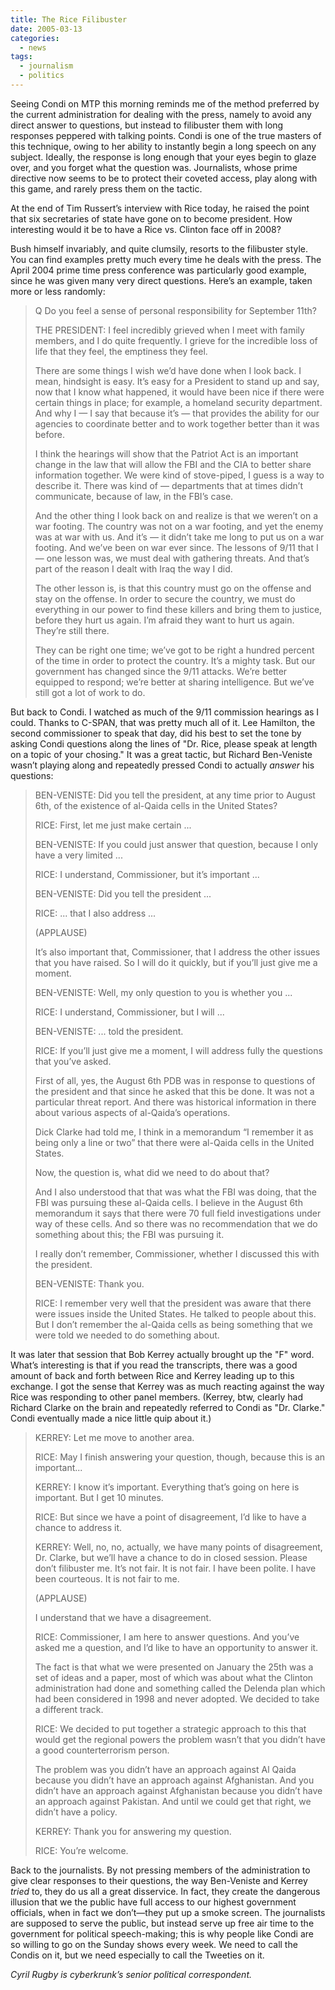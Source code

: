 ```yaml
---
title: The Rice Filibuster
date: 2005-03-13
categories:
  - news
tags:
  - journalism
  - politics
---
```

Seeing Condi on MTP this morning reminds me of the method preferred by the current administration for dealing with the press, namely to avoid any direct answer to questions, but instead to filibuster them with long responses peppered with talking points. Condi is one of the true masters of this technique, owing to her ability to instantly begin a long speech on any subject. Ideally, the response is long enough that your eyes begin to glaze over, and you forget what the question was. Journalists, whose prime directive now seems to be to protect their coveted access, play along with this game, and rarely press them on the tactic.

At the end of Tim Russert’s interview with Rice today, he raised the point that six secretaries of state have gone on to become president. How interesting would it be to have a Rice vs. Clinton face off in 2008?

Bush himself invariably, and quite clumsily, resorts to the filibuster style. You can find examples pretty much every time he deals with the press. The April 2004 prime time press conference was particularly good example, since he was given many very direct questions. Here’s an example, taken more or less randomly:

> Q Do you feel a sense of personal responsibility for September 11th?
> 
> THE PRESIDENT: I feel incredibly grieved when I meet with family members, and I do quite frequently. I grieve for the incredible loss of life that they feel, the emptiness they feel.
> 
> There are some things I wish we’d have done when I look back. I mean, hindsight is easy. It’s easy for a President to stand up and say, now that I know what happened, it would have been nice if there were certain things in place; for example, a homeland security department. And why I — I say that because it’s — that provides the ability for our agencies to coordinate better and to work together better than it was before.
> 
> I think the hearings will show that the Patriot Act is an important change in the law that will allow the FBI and the CIA to better share information together. We were kind of stove-piped, I guess is a way to describe it. There was kind of — departments that at times didn’t communicate, because of law, in the FBI’s case.
> 
> And the other thing I look back on and realize is that we weren’t on a war footing. The country was not on a war footing, and yet the enemy was at war with us. And it’s — it didn’t take me long to put us on a war footing. And we’ve been on war ever since. The lessons of 9/11 that I — one lesson was, we must deal with gathering threats. And that’s part of the reason I dealt with Iraq the way I did.
> 
> The other lesson is, is that this country must go on the offense and stay on the offense. In order to secure the country, we must do everything in our power to find these killers and bring them to justice, before they hurt us again. I’m afraid they want to hurt us again. They’re still there.
> 
> They can be right one time; we’ve got to be right a hundred percent of the time in order to protect the country. It’s a mighty task. But our government has changed since the 9/11 attacks. We’re better equipped to respond; we’re better at sharing intelligence. But we’ve still got a lot of work to do.

But back to Condi. I watched as much of the 9/11 commission hearings as I could. Thanks to C-SPAN, that was pretty much all of it. Lee Hamilton, the second commissioner to speak that day, did his best to set the tone by asking Condi questions along the lines of "Dr. Rice, please speak at length on a topic of your chosing." It was a great tactic, but Richard Ben-Veniste wasn’t playing along and repeatedly pressed Condi to actually _answer_ his questions:

> BEN-VENISTE: Did you tell the president, at any time prior to August 6th, of the existence of al-Qaida cells in the United States?
> 
> RICE: First, let me just make certain ...
> 
> BEN-VENISTE: If you could just answer that question, because I only have a very limited ...
> 
> RICE: I understand, Commissioner, but it’s important ...
> 
> BEN-VENISTE: Did you tell the president ...
> 
> RICE: ... that I also address ...
> 
> (APPLAUSE)
> 
> It’s also important that, Commissioner, that I address the other issues that you have raised. So I will do it quickly, but if you’ll just give me a moment.
> 
> BEN-VENISTE: Well, my only question to you is whether you ...
> 
> RICE: I understand, Commissioner, but I will ...
> 
> BEN-VENISTE: ... told the president.
> 
> RICE: If you’ll just give me a moment, I will address fully the questions that you’ve asked.
> 
> First of all, yes, the August 6th PDB was in response to questions of the president and that since he asked that this be done. It was not a particular threat report. And there was historical information in there about various aspects of al-Qaida’s operations.
> 
> Dick Clarke had told me, I think in a memorandum “I remember it as being only a line or two” that there were al-Qaida cells in the United States.
> 
> Now, the question is, what did we need to do about that?
> 
> And I also understood that that was what the FBI was doing, that the FBI was pursuing these al-Qaida cells. I believe in the August 6th memorandum it says that there were 70 full field investigations under way of these cells. And so there was no recommendation that we do something about this; the FBI was pursuing it.
> 
> I really don’t remember, Commissioner, whether I discussed this with the president.
> 
> BEN-VENISTE: Thank you.
> 
> RICE: I remember very well that the president was aware that there were issues inside the United States. He talked to people about this. But I don’t remember the al-Qaida cells as being something that we were told we needed to do something about.

It was later that session that Bob Kerrey actually brought up the "F" word. What’s interesting is that if you read the transcripts, there was a good amount of back and forth between Rice and Kerrey leading up to this exchange. I got the sense that Kerrey was as much reacting against the way Rice was responding to other panel members. (Kerrey, btw, clearly had Richard Clarke on the brain and repeatedly referred to Condi as "Dr. Clarke." Condi eventually made a nice little quip about it.)

> KERREY: Let me move to another area.
> 
> RICE: May I finish answering your question, though, because this is an important...
> 
> KERREY: I know it’s important. Everything that’s going on here is important. But I get 10 minutes.
> 
> RICE: But since we have a point of disagreement, I’d like to have a chance to address it.
> 
> KERREY: Well, no, no, actually, we have many points of disagreement, Dr. Clarke, but we’ll have a chance to do in closed session. Please don’t filibuster me. It’s not fair. It is not fair. I have been polite. I have been courteous. It is not fair to me.
> 
> (APPLAUSE)
> 
> I understand that we have a disagreement.
> 
> RICE: Commissioner, I am here to answer questions. And you’ve asked me a question, and I’d like to have an opportunity to answer it.
> 
> The fact is that what we were presented on January the 25th was a set of ideas and a paper, most of which was about what the Clinton administration had done and something called the Delenda plan which had been considered in 1998 and never adopted. We decided to take a different track.
> 
> RICE: We decided to put together a strategic approach to this that would get the regional powers the problem wasn’t that you didn’t have a good counterterrorism person.
> 
> The problem was you didn’t have an approach against Al Qaida because you didn’t have an approach against Afghanistan. And you didn’t have an approach against Afghanistan because you didn’t have an approach against Pakistan. And until we could get that right, we didn’t have a policy.
> 
> KERREY: Thank you for answering my question.
> 
> RICE: You’re welcome.

Back to the journalists. By not pressing members of the administration to give clear responses to their questions, the way Ben-Veniste and Kerrey _tried_ to, they do us all a great disservice. In fact, they create the dangerous illusion that we the public have full access to our highest government officials, when in fact we don’t—they put up a smoke screen. The journalists are supposed to serve the public, but instead serve up free air time to the government for political speech-making; this is why people like Condi are so willing to go on the Sunday shows every week. We need to call the Condis on it, but we need especially to call the Tweeties on it.

_Cyril Rugby is cyberkrunk’s senior political correspondent._
